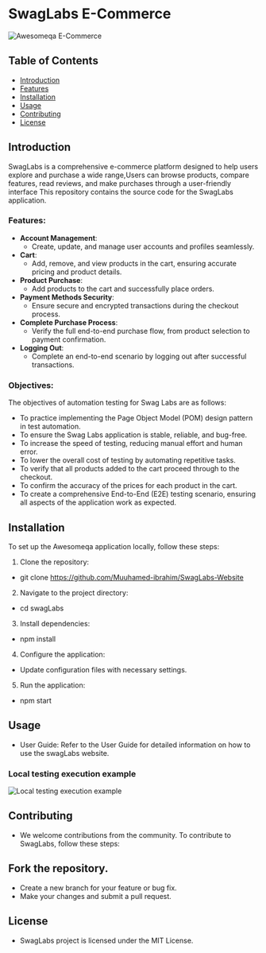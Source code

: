# SwagLabs E-Commerce

![Awesomeqa E-Commerce](https://camo.githubusercontent.com/7c15771e4ebc8debedf856df7453ce3a744df0344a9a17297ee02beb1518e3c8/68747470733a2f2f7777772e736175636564656d6f2e636f6d2f76312f696d672f4c6f67696e5f426f745f677261706869632e706e67)

## Table of Contents

- [Introduction](#introduction)
- [Features](#features)
- [Installation](#installation)
- [Usage](#usage)
- [Contributing](#contributing)
- [License](#license)

## Introduction

SwagLabs is a comprehensive e-commerce platform designed to help users explore and purchase a wide range,Users can browse products, compare features, read reviews, and make purchases through a user-friendly interface This repository contains the source code for the SwagLabs application.

### Features:
- **Account Management**:
    - Create, update, and manage user accounts and profiles seamlessly.
- **Cart**:
    - Add, remove, and view products in the cart, ensuring accurate pricing and product details.
- **Product Purchase**:
    - Add products to the cart and successfully place orders.
- **Payment Methods Security**:
    - Ensure secure and encrypted transactions during the checkout process.
- **Complete Purchase Process**:
    - Verify the full end-to-end purchase flow, from product selection to payment confirmation.
- **Logging Out**:
    - Complete an end-to-end scenario by logging out after successful transactions.

### Objectives:
The objectives of automation testing for Swag Labs are as follows:
- To practice implementing the Page Object Model (POM) design pattern in test automation.
- To ensure the Swag Labs application is stable, reliable, and bug-free.
- To increase the speed of testing, reducing manual effort and human error.
- To lower the overall cost of testing by automating repetitive tasks.
- To verify that all products added to the cart proceed through to the checkout.
- To confirm the accuracy of the prices for each product in the cart.
- To create a comprehensive End-to-End (E2E) testing scenario, ensuring all aspects of the application work as expected.


## Installation

To set up the Awesomeqa application locally, follow these steps:

1. Clone the repository:
* git clone https://github.com/Muuhamed-ibrahim/SwagLabs-Website
2. Navigate to the project directory:
*   cd swagLabs
3. Install dependencies:
*   npm install
4. Configure the application:
* Update configuration files with necessary settings.
5. Run the application:
*   npm start

## Usage
* User Guide: Refer to the User Guide for detailed information on how to use the swagLabs website.
### Local testing execution example
![Local testing execution example]()

## Contributing
* We welcome contributions from the community. To contribute to SwagLabs, follow these steps:

## Fork the repository.
* Create a new branch for your feature or bug fix.
* Make your changes and submit a pull request.

## License
* SwagLabs project is licensed under the MIT License.